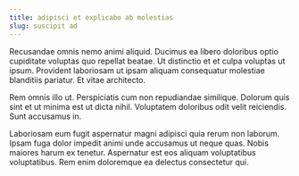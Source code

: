 ```yaml
---
title: adipisci et explicabo ab molestias
slug: suscipit ad
---
```


Recusandae omnis nemo animi aliquid. Ducimus ea libero doloribus optio cupiditate voluptas quo repellat beatae. Ut distinctio et et culpa voluptas ut ipsum. Provident laboriosam ut ipsam aliquam consequatur molestiae blanditiis pariatur. Et vitae architecto.

Rem omnis illo ut. Perspiciatis cum non repudiandae similique. Dolorum quis sint et ut minima est ut dicta nihil. Voluptatem doloribus odit velit reiciendis. Sunt accusamus in.

Laboriosam eum fugit aspernatur magni adipisci quia rerum non laborum. Ipsam fuga dolor impedit animi unde accusamus ut neque quas. Nobis maiores harum ex tenetur. Aspernatur est eos aliquam voluptatibus voluptatibus. Rem enim doloremque ea delectus consectetur qui.
